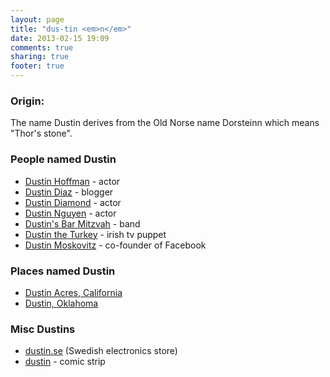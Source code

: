 ```yaml
---
layout: page
title: "dus-tin <em>n</em>"
date: 2013-02-15 19:09
comments: true
sharing: true
footer: true
---
```



### Origin:

The name Dustin derives from the Old Norse name Dorsteinn which means "Thor's stone".

### People named Dustin
* [Dustin Hoffman](http://www.imdb.com/name/nm0000163/) - actor
* [Dustin Diaz](http://www.dustindiaz.com/) - blogger 
* [Dustin Diamond](http://en.wikipedia.org/wiki/Dustin_Diamond) - actor
* [Dustin Nguyen](http://en.wikipedia.org/wiki/Dustin_Nguyen) - actor
* [Dustin's Bar Mitzvah](http://en.wikipedia.org/wiki/Dustin's_Bar_Mitzvah) - band
* [Dustin the Turkey](http://en.wikipedia.org/wiki/Dustin) - irish tv puppet
* [Dustin Moskovitz](http://en.wikipedia.org/wiki/Dustin_Moskovitz) - co-founder of Facebook

### Places named Dustin
* [Dustin Acres, California](http://en.wikipedia.org/wiki/Dustin_Acres,_California)
* [Dustin, Oklahoma](http://en.wikipedia.org/wiki/Dustin,_Oklahoma)

### Misc Dustins
* [dustin.se](http://dustin.se/) (Swedish electronics store)
* [dustin](http://www.arcamax.com/dustin) - comic strip

